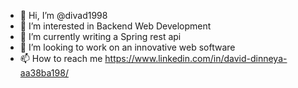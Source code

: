 - 👋 Hi, I’m @divad1998
- 👀 I’m interested in Backend Web Development
- 🌱 I’m currently writing a Spring rest api
- 💞️ I’m looking to work on an innovative web software
- 📫 How to reach me https://www.linkedin.com/in/david-dinneya-aa38ba198/

<!---
divad1998/divad1998 is a ✨ special ✨ repository because its `README.md` (this file) appears on your GitHub profile.
You can click the Preview link to take a look at your changes.
--->
